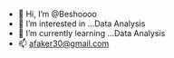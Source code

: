 - 👋 Hi, I’m @Beshoooo
- 👀 I’m interested in ...Data Analysis
- 🌱 I’m currently learning ...Data Analysis
- 📫 afaker30@gmail.com
